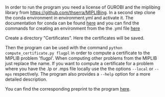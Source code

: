 In order to run the program you need a license of GUROBI and the miplibing library from
https://github.com/thserra/MIPLIBing.
In a second step clone the conda environment in environment.yml and activate it.
The documentation for conda can be found [here](https://docs.conda.io/en/latest/)
and you can find the commands for creating an environment from the the .yml file [here](https://docs.conda.io/projects/conda/en/latest/user-guide/tasks/manage-environments.html#create-env-from-file)

Create a directory "Certificates". Here the certificates will be saved.

Then the program can be used with the command
`python compute_certificate.py flugpl`
in order to compute a certificate to the MIPLIB problem 'flugpl'.
When computing other problems from the MIPLIB just replace the name.
If you want to compute a certificate for a problem where you have the .lp or .mps file locally use the the options `--local` or `--mps` respectively.
The program also provides a `--help` option for a more detailed description.

You can find the corresponding preprint to the program [here](https://opus4.kobv.de/opus4-trr154/frontdoor/index/index/docId/476/).
